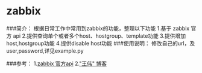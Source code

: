 zabbix
======

###简介：
		根据日常工作中常用到zabbix的功能，整理以下功能
		1.基于 zabbix 官方 api
		2.提供查询单个或者多个host、hostgroup、template功能
		3.提供增加host,hostgroup功能
		4.提供disable host功能
###使用说明：
		修改自己的url，及user,password,详见example.py
		
###参考：
		1.[zabbix 官方api](https://www.zabbix.com/documentation/2.0/manual/appendix/api/api)
		2.["王伟" 博客](http://wangwei007.blog.51cto.com/68019/1249770)
